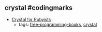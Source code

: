 crystal #codingmarks 
---
* [Crystal for Rubyists](http://www.crystalforrubyists.com)
    * tags: [free-programming-books](../tags/free-programming-books.md), [crystal](../tags/crystal.md)
